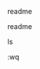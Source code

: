 readme


































readme





































































































































































































































































































































































































ls






:wq






